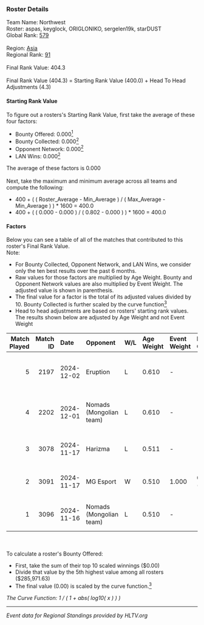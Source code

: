 ### Roster Details<br />
Team Name: Northwest<br />
Roster: aspas, keyglock, ORIGLONIKO, sergelen19k, starDUST<br />
Global Rank: [579](../../standings_global_2025_02_28.md)<br />
<br />
Region: [Asia]( ../../standings_asia_2025_02_28.md)<br />
Regional Rank: [91]( ../../standings_asia_2025_02_28.md)<br />
<br />
Final Rank Value:  404.3<br />
<br />
Final Rank Value (404.3) = Starting Rank Value (400.0) + Head To Head Adjustments (4.3)<br />

#### Starting Rank Value<br />
To figure out a rosters's Starting Rank Value, first take the average of these four factors:<br />
- Bounty Offered: 0.000[<sup>1</sup>](#table2)
- Bounty Collected: 0.000[<sup>2</sup>](#table1)
- Opponent Network: 0.000[<sup>2</sup>](#table1)
- LAN Wins: 0.000[<sup>2</sup>](#table1)

The average of these factors is 0.000<br />
<br />
Next, take the maximum and minimum average across all teams and compute the following:<br />
- 400 + ( ( Roster_Average - Min_Average ) / ( Max_Average - Min_Average ) ) * 1600 = 400.0
- 400 + ( ( 0.000 - 0.000 ) / ( 0.802 - 0.000 ) ) * 1600 = 400.0


#### Factors<br />
Below you can see a table of all of the matches that contributed to this roster's Final Rank Value.<br />
Note:<br />

- For Bounty Collected, Opponent Network, and LAN Wins, we consider only the ten best results over the past 6 months.
- Raw values for those factors are multiplied by Age Weight. Bounty and Opponent Network values are also multiplied by Event Weight. The adjusted value is shown in parenthesis.
- The final value for a factor is the total of its adjusted values divided by 10. Bounty Collected is further scaled by the curve function[<sup>3</sup>](#curveFunction)
- Head to head adjustments are based on rosters' starting rank values. The results shown below are adjusted by Age Weight and not Event Weight
<span id="table1"></span><br />


| Match Played | Match ID | Date       | Opponent                | W/L | Age Weight | Event Weight | Bounty Collected | Opponent Network | LAN Wins  | H2H Adj. | Roster                                             |
| -: | -: | :- | :- | :- | :- | :- | :- | :- | :- | -: | :- |
|            5 |     2197 | 2024-12-02 | Eruption                | L   | 0.610      | -            | -                | -                | -         |    -0.50 | aspas, keyglock, ORIGLONIKO, sergelen19k, starDUST |
|            4 |     2202 | 2024-12-01 | Nomads (Mongolian team) | L   | 0.610      | -            | -                | -                | -         |    -1.26 | aspas, keyglock, ORIGLONIKO, sergelen19k, starDUST |
|            3 |     3078 | 2024-11-17 | Harizma                 | L   | 0.511      | -            | -                | -                | -         |    -0.81 | 290, aspas, keyglock, ORIGLONIKO, starDUST         |
|            2 |     3091 | 2024-11-17 | MG Esport               | W   | 0.510      | 1.000        | 0.000 (0.000)    | 0.000 (0.000)    | 0 (0.000) |     7.90 | 290, aspas, keyglock, ORIGLONIKO, starDUST         |
|            1 |     3096 | 2024-11-16 | Nomads (Mongolian team) | L   | 0.510      | -            | -                | -                | -         |    -1.06 | 290, aspas, keyglock, ORIGLONIKO, starDUST         |

<br />
<span id="table2"></span><br />
To calculate a roster's Bounty Offered:<br />

- First, take the sum of their top 10 scaled winnings ($0.00)
- Divide that value by the 5th highest value among all rosters ($285,971.63)
- The final value (0.00) is scaled by the curve function.[<sup>3</sup>](#curveFunction)

<span id="curveFunction"></span>_The Curve Function: 1 / ( 1 + abs( log10( x ) ) )_<br />

---
_Event data for Regional Standings provided by HLTV.org_<br />
